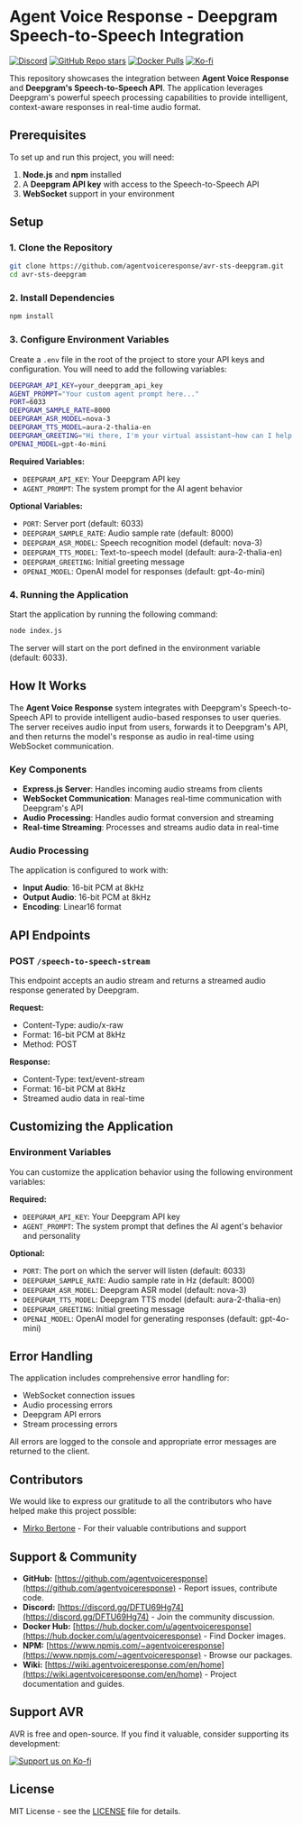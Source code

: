 # Agent Voice Response - Deepgram Speech-to-Speech Integration

[![Discord](https://img.shields.io/discord/1347239846632226998?label=Discord&logo=discord)](https://discord.gg/DFTU69Hg74)
[![GitHub Repo stars](https://img.shields.io/github/stars/agentvoiceresponse/avr-sts-deepgram?style=social)](https://github.com/agentvoiceresponse/avr-sts-deepgram)
[![Docker Pulls](https://img.shields.io/docker/pulls/agentvoiceresponse/avr-sts-deepgram?label=Docker%20Pulls&logo=docker)](https://hub.docker.com/r/agentvoiceresponse/avr-sts-deepgram)
[![Ko-fi](https://img.shields.io/badge/Support%20us%20on-Ko--fi-ff5e5b.svg)](https://ko-fi.com/agentvoiceresponse)

This repository showcases the integration between **Agent Voice Response** and **Deepgram's Speech-to-Speech API**. The application leverages Deepgram's powerful speech processing capabilities to provide intelligent, context-aware responses in real-time audio format.

## Prerequisites

To set up and run this project, you will need:

1. **Node.js** and **npm** installed
2. A **Deepgram API key** with access to the Speech-to-Speech API
3. **WebSocket** support in your environment

## Setup

### 1. Clone the Repository

```bash
git clone https://github.com/agentvoiceresponse/avr-sts-deepgram.git
cd avr-sts-deepgram
```

### 2. Install Dependencies

```bash
npm install
```

### 3. Configure Environment Variables

Create a `.env` file in the root of the project to store your API keys and configuration. You will need to add the following variables:

```bash
DEEPGRAM_API_KEY=your_deepgram_api_key
AGENT_PROMPT="Your custom agent prompt here..."
PORT=6033
DEEPGRAM_SAMPLE_RATE=8000
DEEPGRAM_ASR_MODEL=nova-3
DEEPGRAM_TTS_MODEL=aura-2-thalia-en
DEEPGRAM_GREETING="Hi there, I'm your virtual assistant—how can I help today?"
OPENAI_MODEL=gpt-4o-mini
```

**Required Variables:**

- `DEEPGRAM_API_KEY`: Your Deepgram API key
- `AGENT_PROMPT`: The system prompt for the AI agent behavior

**Optional Variables:**

- `PORT`: Server port (default: 6033)
- `DEEPGRAM_SAMPLE_RATE`: Audio sample rate (default: 8000)
- `DEEPGRAM_ASR_MODEL`: Speech recognition model (default: nova-3)
- `DEEPGRAM_TTS_MODEL`: Text-to-speech model (default: aura-2-thalia-en)
- `DEEPGRAM_GREETING`: Initial greeting message
- `OPENAI_MODEL`: OpenAI model for responses (default: gpt-4o-mini)

### 4. Running the Application

Start the application by running the following command:

```bash
node index.js
```

The server will start on the port defined in the environment variable (default: 6033).

## How It Works

The **Agent Voice Response** system integrates with Deepgram's Speech-to-Speech API to provide intelligent audio-based responses to user queries. The server receives audio input from users, forwards it to Deepgram's API, and then returns the model's response as audio in real-time using WebSocket communication.

### Key Components

- **Express.js Server**: Handles incoming audio streams from clients
- **WebSocket Communication**: Manages real-time communication with Deepgram's API
- **Audio Processing**: Handles audio format conversion and streaming
- **Real-time Streaming**: Processes and streams audio data in real-time

### Audio Processing

The application is configured to work with:

- **Input Audio**: 16-bit PCM at 8kHz
- **Output Audio**: 16-bit PCM at 8kHz
- **Encoding**: Linear16 format

## API Endpoints

### POST `/speech-to-speech-stream`

This endpoint accepts an audio stream and returns a streamed audio response generated by Deepgram.

**Request:**

- Content-Type: audio/x-raw
- Format: 16-bit PCM at 8kHz
- Method: POST

**Response:**

- Content-Type: text/event-stream
- Format: 16-bit PCM at 8kHz
- Streamed audio data in real-time

## Customizing the Application

### Environment Variables

You can customize the application behavior using the following environment variables:

**Required:**

- `DEEPGRAM_API_KEY`: Your Deepgram API key
- `AGENT_PROMPT`: The system prompt that defines the AI agent's behavior and personality

**Optional:**

- `PORT`: The port on which the server will listen (default: 6033)
- `DEEPGRAM_SAMPLE_RATE`: Audio sample rate in Hz (default: 8000)
- `DEEPGRAM_ASR_MODEL`: Deepgram ASR model (default: nova-3)
- `DEEPGRAM_TTS_MODEL`: Deepgram TTS model (default: aura-2-thalia-en)
- `DEEPGRAM_GREETING`: Initial greeting message
- `OPENAI_MODEL`: OpenAI model for generating responses (default: gpt-4o-mini)

## Error Handling

The application includes comprehensive error handling for:

- WebSocket connection issues
- Audio processing errors
- Deepgram API errors
- Stream processing errors

All errors are logged to the console and appropriate error messages are returned to the client.

## Contributors

We would like to express our gratitude to all the contributors who have helped make this project possible:

- [Mirko Bertone](https://github.com/mirkobertone) - For their valuable contributions and support

## Support & Community

- **GitHub:** [https://github.com/agentvoiceresponse](https://github.com/agentvoiceresponse) - Report issues, contribute code.
- **Discord:** [https://discord.gg/DFTU69Hg74](https://discord.gg/DFTU69Hg74) - Join the community discussion.
- **Docker Hub:** [https://hub.docker.com/u/agentvoiceresponse](https://hub.docker.com/u/agentvoiceresponse) - Find Docker images.
- **NPM:** [https://www.npmjs.com/~agentvoiceresponse](https://www.npmjs.com/~agentvoiceresponse) - Browse our packages.
- **Wiki:** [https://wiki.agentvoiceresponse.com/en/home](https://wiki.agentvoiceresponse.com/en/home) - Project documentation and guides.

## Support AVR

AVR is free and open-source. If you find it valuable, consider supporting its development:

<a href="https://ko-fi.com/agentvoiceresponse" target="_blank"><img src="https://ko-fi.com/img/githubbutton_sm.svg" alt="Support us on Ko-fi"></a>

## License

MIT License - see the [LICENSE](LICENSE.md) file for details.
